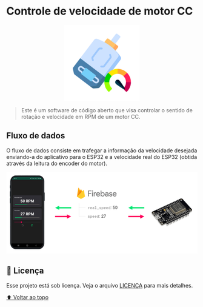 # Controle de velocidade de motor CC

<!-- centralize image -->
<p align="center">
    <img src="README/icon.png" height="200" width="200">
</p>

> Este é um software de código aberto que visa controlar o sentido de rotação e velocidade em RPM de um motor CC.

## Fluxo de dados

O fluxo de dados consiste em trafegar a informação da velocidade desejada enviando-a do aplicativo para o ESP32 e a velocidade real do ESP32 (obtida através da leitura do encoder do motor).

<img src="README/data-flow.png">

## 📝 Licença

Esse projeto está sob licença. Veja o arquivo [LICENÇA](LICENSE) para mais detalhes.

[⬆ Voltar ao topo](#controle-de-velocidade-de-motor-cc)